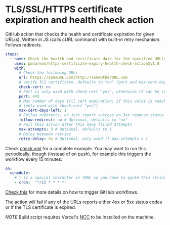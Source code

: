 # TLS/SSL/HTTPS certificate expiration and health check action

GitHub action that checks the health and certificate expiration for given URL(s). Written in JS (calls cURL command) with built-in retry mechanism. Follows redirects.

```yaml
steps:
  - name: Check the health and certificate date for the specified URL(s)
    uses: padurean/https-certificate-expiry-health-check-action@v1.0
    with:
      # Check the following URLs
      url: https://someURL.com|http://someOtherURL.com
      # Verify TLS certificate, defaults to "no" (port and max-cert-days-left are only used if this is set to "yes")
      check-cert: no
      # Port is only used with check-cert "yes", otherwise it can be included in the URL
      port: 443
      # Max number of days till cert expiration; if this value is reached, the check will fail
      # (only used with check-cert "yes")
      max-cert-days-left: 1
      # Follow redirects, or just report success on 3xx reponse status codes
      follow-redirect: no # Optional, defaults to "no"
      # Fail this action after this many failed attempts
      max-attempts: 3 # Optional, defaults to 1
      # Delay between retries
      retry-delay: 3s # Optional, only used if max-attempts > 1
```

Check [check.yml](./.github/worflows/check.yml) for a complete example.
You may want to run this periodically, though (instead of on push), for example this triggers the workflow every 15 minutes:

```yaml
on:
  schedule:
    # * is a special character in YAML so you have to quote this string
    - cron:  '*/15 * * * *'
```

[Check this](https://help.github.com/en/actions/reference/events-that-trigger-workflows) for more details on how to trigger GitHub workflows.

The action will fail if any of the URLs reports either 4xx or 5xx status codes or if the TLS certificate is expired.

*NOTE* Build script requires Vercel's [NCC](https://www.npmjs.com/package/@zeit/ncc) to be installed on the machine.
